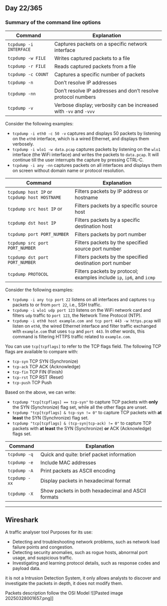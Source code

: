 ## Day 22/365
### Summary of the command line options

|Command|Explanation|
|---|---|
|`tcpdump -i INTERFACE`|Captures packets on a specific network interface|
|`tcpdump -w FILE`|Writes captured packets to a file|
|`tcpdump -r FILE`|Reads captured packets from a file|
|`tcpdump -c COUNT`|Captures a specific number of packets|
|`tcpdump -n`|Don’t resolve IP addresses|
|`tcpdump -nn`|Don’t resolve IP addresses and don’t resolve protocol numbers|
|`tcpdump -v`|Verbose display; verbosity can be increased with `-vv` and `-vvv`|
Consider the following examples:

- `tcpdump -i eth0 -c 50 -v` captures and displays 50 packets by listening on the `eth0` interface, which is a wired Ethernet, and displays them verbosely.
- `tcpdump -i wlo1 -w data.pcap` captures packets by listening on the `wlo1` interface (the WiFi interface) and writes the packets to `data.pcap`. It will continue till the user interrupts the capture by pressing CTRL-C.
- `tcpdump -i any -nn` captures packets on all interfaces and displays them on screen without domain name or protocol resolution.

|Command|Explanation|
|---|---|
|`tcpdump host IP` or `tcpdump host HOSTNAME`|Filters packets by IP address or hostname|
|`tcpdump src host IP` or|Filters packets by a specific source host|
|`tcpdump dst host IP`|Filters packets by a specific destination host|
|`tcpdump port PORT_NUMBER`|Filters packets by port number|
|`tcpdump src port PORT_NUMBER`|Filters packets by the specified source port number|
|`tcpdump dst port PORT_NUMBER`|Filters packets by the specified destination port number|
|`tcpdump PROTOCOL`|Filters packets by protocol; examples include `ip`, `ip6`, and `icmp`|

Consider the following examples:

- `tcpdump -i any tcp port 22` listens on all interfaces and captures `tcp` packets to or from `port 22`, i.e., SSH traffic.
- `tcpdump -i wlo1 udp port 123` listens on the WiFi network card and filters `udp` traffic to `port 123`, the Network Time Protocol (NTP).
- `tcpdump -i eth0 host example.com and tcp port 443 -w https.pcap` will listen on `eth0`, the wired Ethernet interface and filter traffic exchanged with `example.com` that uses `tcp` and `port 443`. In other words, this command is filtering HTTPS traffic related to `example.com`.

You can use `tcp[tcpflags]` to refer to the TCP flags field. The following TCP flags are available to compare with:

- `tcp-syn` TCP SYN (Synchronize)
- `tcp-ack` TCP ACK (Acknowledge)
- `tcp-fin` TCP FIN (Finish)
- `tcp-rst` TCP RST (Reset)
- `tcp-push` TCP Push

Based on the above, we can write:

- `tcpdump "tcp[tcpflags] == tcp-syn"` to capture TCP packets with **only** the SYN (Synchronize) flag set, while all the other flags are unset.
- `tcpdump "tcp[tcpflags] & tcp-syn != 0"` to capture TCP packets with **at least** the SYN (Synchronize) flag set.
- `tcpdump "tcp[tcpflags] & (tcp-syn|tcp-ack) != 0"` to capture TCP packets with **at least** the SYN (Synchronize) **or** ACK (Acknowledge) flags set.

|Command|Explanation|
|---|---|
|`tcpdump -q`|Quick and quite: brief packet information|
|`tcpdump -e`|Include MAC addresses|
|`tcpdump -A`|Print packets as ASCII encoding|
|`tcpdump -xx`|Display packets in hexadecimal format|
|`tcpdump -X`|Show packets in both hexadecimal and ASCII formats|

---
## Wireshark

A traffic analyser tool
Purposes for its use:
- Detecting and troubleshooting network problems, such as network load failure points and congestion.
- Detecting security anomalies, such as rogue hosts, abnormal port usage, and suspicious traffic.
- Investigating and learning protocol details, such as response codes and payload data.

it is not a Intrusion Detection System, it only allows analysts to discover and investigate the packets in depth, it does not modify them.

Packets description follow the OSI Model
![[Pasted image 20250328001657.png]]
